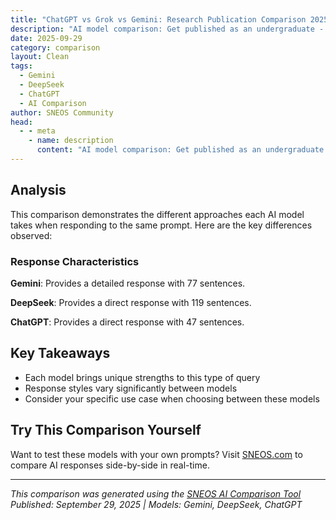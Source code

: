 ```yaml
---
title: "ChatGPT vs Grok vs Gemini: Research Publication Comparison 2025"
description: "AI model comparison: Get published as an undergraduate - academic success strategies..."
date: 2025-09-29
category: comparison
layout: Clean
tags:
  - Gemini
  - DeepSeek
  - ChatGPT
  - AI Comparison
author: SNEOS Community
head:
  - - meta
    - name: description
      content: "AI model comparison: Get published as an undergraduate - academic success strategies..."
---
```


<ChatComparison
  title="ChatGPT vs Grok vs Gemini: Research Publication Comparison 2025"
  prompt="Get published as an undergraduate - academic success strategies"
  :responses='{
    "Gemini": "Getting published as an undergraduate is a fantastic achievement that can significantly boost your academic career. It demonstrates initiative, research skills, and a deep understanding of your field. Here\u0027s a breakdown of strategies to increase your chances of getting published:\n\n**I. Finding the Right Opportunity \u0026 Project:**\n\n*   **Start with Coursework:**\n    *   **Exceptional Assignments:** Review past coursework. Did you write a paper that received outstanding feedback and shows potential for development? This is a great starting point.\n    *   **Expand and Refine:**  Don\u0027t just submit a course paper as is.  Expand the research, incorporate new perspectives, and refine the analysis based on professor feedback.\n*   **Engage with Faculty:**\n    *   **Office Hours:**  Regularly attend office hours.  Discuss your research interests, seek advice on potential projects, and inquire about faculty research projects you can contribute to.\n    *   **Mentorship:**  Identify professors whose research aligns with your interests and ask if they\u0027d be willing to mentor you.  A mentor can provide invaluable guidance on research design, methodology, and the publication process.\n*   **Research Assistant Positions:**\n    *   **Proactive Search:** Actively look for research assistant positions within your department.  These positions offer hands-on research experience and opportunities to contribute to published work, sometimes leading to co-authorship.\n    *   **Utilize University Resources:** Check your university\u0027s website, departmental newsletters, and career services for research opportunities.\n*   **Independent Research:**\n    *   **Develop Your Own Ideas:** Identify gaps in existing research or explore emerging topics within your field.\n    *   **Seek Feedback:**  Present your research ideas to faculty, peers, and at conferences to gain valuable feedback and refine your project.\n*   **Conference Presentations:**\n    *   **Abstract Submission:**  Presenting your work at conferences, even undergraduate conferences, allows you to share your research, receive feedback, and potentially network with researchers who may be interested in your work.  Conference presentations can often be expanded into full-fledged papers.\n*   **Consider Interdisciplinary Work:**  Explore topics that bridge different disciplines. This can lead to novel perspectives and increase the potential for publication in a variety of journals.\n*   **Targeted Research:**  Focus on answering a specific research question. A well-defined question is easier to investigate and makes your research more focused.\n\n**II. Crafting a Publishable Paper:**\n\n*   **Strong Literature Review:**\n    *   **Comprehensive:** Demonstrate a thorough understanding of existing research related to your topic.\n    *   **Critical Analysis:** Don\u0027t just summarize previous work; analyze it critically, identify strengths and weaknesses, and explain how your research builds upon or departs from existing knowledge.\n*   **Clear and Concise Writing:**\n    *   **Academic Style:** Adhere to the conventions of academic writing, using precise language, avoiding jargon, and structuring your paper logically.\n    *   **Grammar and Proofreading:**  Pay meticulous attention to grammar, spelling, and punctuation.  Have multiple people proofread your paper before submission.\n*   **Rigorous Methodology:**\n    *   **Appropriate Methods:** Select research methods that are appropriate for your research question and field of study.\n    *   **Justification:**  Clearly explain and justify your methodological choices.\n    *   **Transparency:**  Be transparent about your data collection and analysis procedures.\n*   **Originality and Significance:**\n    *   **Novelty:**  Your research should offer a new perspective, contribution, or insight.\n    *   **Impact:**  Explain the significance of your findings and their potential implications for the field.\n*   **Follow Journal Guidelines:**\n    *   **Formatting:** Adhere strictly to the formatting guidelines of your target journal.\n    *   **Word Count:**  Respect the journal\u0027s word count limits.\n    *   **Citation Style:** Use the correct citation style (e.g., APA, MLA, Chicago).\n*   **Structure:**\n    *   **Standard Format:** Adhere to the standard IMRaD format (Introduction, Methods, Results, and Discussion).\n    *   **Logical Flow:** Ensure that your arguments flow logically and are supported by evidence.\n\n**III. Selecting the Right Journal:**\n\n*   **Target Appropriately:**\n    *   **Scope:** Choose a journal whose scope aligns with your research topic.\n    *   **Impact Factor:**  Consider the journal\u0027s impact factor, but don\u0027t be discouraged from submitting to lower-impact journals, especially for your first publication.\n    *   **Audience:** Think about who you want to reach with your research and choose a journal that caters to that audience.\n    *   **Undergraduate Journals:** Look into specific journals designed for undergraduate research. These are often a great place to start. (See list below).\n*   **Read Articles:**  Carefully read articles published in your target journal to get a sense of its style, scope, and editorial standards.\n*   **Talk to Faculty:**  Seek advice from your faculty mentor on which journals are appropriate for your research.\n\n**IV. The Submission and Review Process:**\n\n*   **Cover Letter:**\n    *   **Professionalism:** Write a concise and professional cover letter introducing yourself, your research, and why you believe your paper is a good fit for the journal.\n    *   **Highlight Significance:** Emphasize the key findings and contributions of your research.\n*   **Ethical Considerations:**\n    *   **Original Work:**  Ensure that your work is original and that you have properly cited all sources.\n    *   **Plagiarism:**  Avoid plagiarism at all costs. Use plagiarism detection software to check your paper before submission.\n    *   **Authorship:**  Clearly define authorship and obtain consent from all co-authors.\n*   **Peer Review:**\n    *   **Constructive Criticism:**  Be prepared to receive constructive criticism from peer reviewers.\n    *   **Revisions:**  Carefully address all reviewer comments and revise your paper accordingly.\n    *   **Justification:**  If you disagree with a reviewer\u0027s comment, provide a clear and well-reasoned justification for your decision.\n*   **Persistence:**\n    *   **Rejection Happens:**  Don\u0027t be discouraged by rejection. It\u0027s a common part of the publication process.\n    *   **Learn from Rejection:**  Use rejection as an opportunity to learn and improve your research and writing skills.\n    *   **Revise and Resubmit:**  Revise your paper based on the feedback you received and submit it to another journal.\n\n**V. Resources and Support:**\n\n*   **University Writing Centers:**  Utilize your university\u0027s writing center for help with writing, editing, and proofreading.\n*   **Library Resources:**  Take advantage of your university library\u0027s resources, including databases, journals, and research guides.\n*   **Faculty Mentors:**  Seek guidance and support from faculty mentors who can provide valuable advice on all aspects of the publication process.\n*   **Workshops and Seminars:**  Attend workshops and seminars on research methods, academic writing, and the publication process.\n\n**Example Undergraduate Research Journals (varies by field):**\n\n*   *The Yale Undergraduate Research Journal*\n*   *The Harvard College Review of Environment \u0026 Society*\n*   *Stanford Undergraduate Research Journal*\n*   *Berkeley Scientific Journal*\n*   *The Columbia Undergraduate Science Journal*\n*   *Journal of Purdue Undergraduate Research*\n*   *Impulse (MIT\u0027s undergraduate research journal)*\n*   *Reinvention: an International Journal of Undergraduate Research*\n\n**Key Takeaways:**\n\n*   **Start Early:** Begin thinking about research opportunities early in your undergraduate career.\n*   **Be Proactive:** Take the initiative to seek out research opportunities and mentors.\n*   **Focus on Quality:**  Prioritize high-quality research and writing.\n*   **Be Persistent:** Don\u0027t give up easily. The publication process can be challenging, but it\u0027s also rewarding.\n*   **Network:** Building relationships with faculty and other researchers can open doors to research opportunities and collaborations.\n\nBy following these strategies and dedicating yourself to the research process, you can significantly increase your chances of getting published as an undergraduate. Good luck!\n",
    "DeepSeek": "Of course. Getting published as an undergraduate is an ambitious and highly achievable goal that can profoundly impact your academic career and graduate school applications. It demonstrates initiative, critical thinking, and mastery of research skills.\n\nHere is a comprehensive guide to the strategies and pathways for achieving this.\n\n---\n\n### **Part 1: Mindset and Foundational Strategies**\n\nBefore you start, internalize these principles:\n\n1.  **Start Early:** Aim to begin the process in your sophomore or junior year. Research and writing take time, and the publication process itself can be 6-18 months.\n2.  **Embrace the Apprentice Model:** You are not expected to be a finished scholar. Your role is to be a curious, hardworking apprentice to your professors and mentors.\n3.  **View Rejection as a Rite of Passage:** Every academic gets rejected. A \u0022revise and resubmit\u0022 is often a major victory. The goal is to get your work *considered*, not necessarily accepted on the first try.\n4.  **Quality over Prestige:** Getting into a top-tier journal like *Nature* or *Science* is nearly impossible. Focus on reputable, peer-reviewed undergraduate journals or specialized, lower-tier disciplinary journals.\n\n---\n\n### **Part 2: The Four Main Pathways to Publication**\n\n#### **Pathway 1: Undergraduate Research Journals**\n\nThis is the most common and accessible route. These journals are designed for and often run by undergraduates.\n\n*   **Examples:**\n    *   **Multidisciplinary:** *Journal of Undergraduate Research and Scholarly Excellence (JURSE)*, *Yale Review of Undergraduate Research in the Sciences*, *University of California Berkeley Undergraduate Journal*.\n    *   **Discipline-Specific:** *The Cornell Undergraduate Journal of History*, *The American Journal of Undergraduate Research (AJUR)*, *Journal of Young Investigators (JYI)*.\n*   **Pros:** Peer-reviewed, understand the undergraduate context, less intimidating.\n*   **Cons:** Prestige is lower than professional journals, but still highly respected.\n\n#### **Pathway 2: Co-Authoring with a Professor (The \u0022Golden Ticket\u0022)**\n\nThis is the most impactful way to get published. You contribute to a faculty member\u0027s ongoing research project.\n\n*   **How to make it happen:**\n    1.  **Get into a Research Lab/Assist a Professor:** Actively seek out research opportunities (see Part 3).\n    2.  **Be Proactive and Indispensable:** Don\u0027t just do the minimum. Show genuine interest, ask insightful questions, and take on more responsibility.\n    3.  **Make an Intellectual Contribution:** Move beyond just running experiments or coding. Help with data analysis, literature reviews, or formulating research questions. The key to co-authorship is making a substantive contribution to the *intellectual content* of the paper.\n*   **Pros:** High-prestige publication, mentorship, invaluable learning experience, looks fantastic on a CV.\n*   **Cons:** Requires a significant time commitment and depends on finding the right mentor.\n\n#### **Pathway 3: Publishing a Literature Review**\n\nA literature review synthesizes and critically evaluates existing research on a specific topic, identifying trends, gaps, and future directions. It\u0027s a great solo project because it doesn\u0027t require new, primary data.\n\n*   **How to do it:**\n    1.  **Start from a Class Paper:** Expand an outstanding literature review you wrote for a class.\n    2.  **Find a Niche:** Choose a very specific, emerging topic where a synthesis would be valuable.\n    3.  **Add Value:** Don\u0027t just summarize. Critically analyze the methodologies, identify contradictions, and propose a new framework or hypothesis.\n*   **Where to Publish:** Many undergraduate journals welcome strong literature reviews. Some professional journals in fast-moving fields (e.g., life sciences, tech) also publish them.\n\n#### **Pathway 4: Professional / Discipline-Specific Journals**\n\nThis is the most challenging route, but possible, especially for exceptional work or in certain fields.\n\n*   **Target the Right Journals:** Look for smaller, specialized, or regional journals. Instead of *The Journal of Philosophy*, aim for *The Southwest Philosophy Review*.\n*   **Adapt a Thesis:** A senior honors thesis is often substantial enough to be condensed into a journal article.\n*   **Case Studies \u0026 Brief Reports:** Some fields (e.g., medicine, ecology) value short articles on novel cases or preliminary findings.\n\n---\n\n### **Part 3: The Step-by-Step Action Plan**\n\n**Phase 1: Laying the Groundwork (Months 1-6)**\n\n1.  **Excel in Your Classes:** A strong GPA and mastery of your subject are the foundation. Your best ideas will come from deep engagement with your coursework.\n2.  **Identify Your Interests:** What topic in your major excites you? What question would you love to explore? Talk to professors during office hours about your interests.\n3.  **Find a Mentor:** This is the single most important step.\n    *   **Approach:** \u0022Professor X, I really enjoyed your class on [Topic]. I\u0027m interested in getting involved in research and potentially working towards a publication. Do you have any opportunities in your lab, or could I discuss my interests with you?\u0022\n    *   Look for professors who are actively publishing and have a good track record of mentoring undergraduates.\n4.  **Conduct a Literature Review:** Immerse yourself in the current research. Use Google Scholar, JSTOR, and your university\u0027s library databases. This will help you identify a gap your work can fill.\n\n**Phase 2: Developing the Project (Months 3-9)**\n\n5.  **Write a Proposal:** Outline your research question, methodology, and a brief literature review. This clarifies your thinking and is useful for getting feedback.\n6.  **Apply for Funding/IRB:** See if your university has undergraduate research grants. If your research involves human or animal subjects, you MUST get approval from the Institutional Review Board (IRB) early.\n7.  **Do the Work:** Collect data, run experiments, analyze texts, write code. Meticulously document everything.\n\n**Phase 3: Writing and Submission (Months 6-12\u002B)**\n\n8.  **Write the Manuscript:**\n    *   **Follow a Model:** Find 2-3 recent articles from your target journal and use them as templates for structure, tone, and citation style.\n    *   **Write in this order:** Figures/Results \u2192 Methods \u2192 Introduction \u2192 Discussion \u2192 Abstract. This is often easier.\n    *   **Get Feedback Early and Often:** From your mentor, graduate students, and the university writing center.\n9.  **Choose the Right Journal:**\n    *   **Be realistic.** Check their author guidelines and see if they have published work by undergraduates before.\n    *   Use tools like Jane (Journal/Author Name Estimator) to find potential matches.\n10. **Craft a Professional Submission:**\n    *   Write a concise and respectful cover letter to the editor.\n    *   Format the manuscript exactly as the journal requires.\n    *   Have your mentor proofread the entire submission package.\n\n**Phase 4: Navigating the Review Process**\n\n11. **Wait Patiently:** The peer-review process is slow. Use this time to take a break from the paper.\n12. **Respond to Reviews Gracefully:**\n    *   If you get a \u0022Revise \u0026 Resubmit,\u0022 CELEBRATE. This is a positive outcome.\n    *   Create a point-by-point response to every reviewer comment, explaining how you addressed their concerns. Be polite and professional, even if you disagree.\n\n---\n\n### **Part 4: Alternative Avenues for \u0022Publication\u0022**\n\nIf a peer-reviewed journal article seems out of reach this year, build your profile with these:\n\n*   **Present at Conferences:** Look for undergraduate research symposia at your university or regional/national conferences (e.g., NCUR - National Conference on Undergraduate Research). A conference abstract is a form of publication.\n*   **Write for a Blog or Magazine:** Contribute to a reputable blog in your field (e.g., *The Conversation*, *Aeon*, field-specific blogs). This demonstrates an ability to communicate complex ideas.\n*   **Publish in Your Student Newspaper:** Writing op-eds on issues related to your field shows critical engagement.\n\n### **Final Words of Encouragement**\n\nThe journey to publication is a marathon, not a sprint. It will test and improve your research, writing, and resilience. The skills you gain\u2014how to ask a good question, how to critically evaluate evidence, how to communicate complex ideas\u2014are infinitely more valuable than the line on your CV. They are the very foundation of a successful academic and professional life.\n\nStart today. Talk to a professor. You can do this.",
    "ChatGPT": "Getting published as an undergraduate can be a great boost to your academic career. Here are some effective strategies to help you achieve that goal:\n\n### 1. **Choose the Right Research Topic**\n- **Interest \u0026 Passion:** Pick a topic that genuinely interests you to stay motivated.\n- **Feasibility:** Ensure the scope is manageable given your time, resources, and expertise.\n- **Novelty:** Aim for a topic that contributes something new to your field or offers a fresh perspective.\n\n### 2. **Find a Mentor or Advisor**\n- Approach professors or researchers in your department who are active in research.\n- Express your interest in contributing to their projects or ask for guidance on your own ideas.\n- A good mentor can provide valuable feedback, resources, and networking opportunities.\n\n### 3. **Get Involved in Research Early**\n- Join a lab or research group as soon as possible.\n- Volunteer or get paid positions assisting in research to gain experience.\n- Attend workshops or seminars on research methods relevant to your discipline.\n\n### 4. **Develop Strong Research and Writing Skills**\n- Take courses or workshops on academic writing, research methodology, and data analysis.\n- Practice writing regularly and seek feedback from peers and mentors.\n- Familiarize yourself with the structure of research papers in your field.\n\n### 5. **Collaborate with Peers**\n- Work with classmates who share your academic interests.\n- Peer collaboration can enhance your project\u2019s quality and provide mutual support.\n- Co-authorship is common and encouraged in many academic fields.\n\n### 6. **Select the Appropriate Journal or Conference**\n- Identify undergraduate research journals or those with a history of publishing student work.\n- Consider submitting to conferences, which are often more accessible and can lead to publication opportunities.\n- Review submission guidelines carefully and tailor your manuscript accordingly.\n\n### 7. **Prepare a Strong Manuscript**\n- Follow the formatting and style guidelines rigorously.\n- Include clear research questions, methodology, results, and conclusions.\n- Proofread thoroughly and consider using editing tools or professional services.\n\n### 8. **Be Prepared for Revisions and Rejections**\n- Peer review feedback is an opportunity to improve your work.\n- Address reviewer comments diligently and resubmit as necessary.\n- Don\u2019t be discouraged by rejection; it\u2019s a normal part of the publishing process.\n\n### 9. **Network and Seek Opportunities**\n- Attend academic conferences, symposiums, and university research fairs.\n- Join academic societies related to your field.\n- Use platforms like ResearchGate, LinkedIn, or academic forums to connect with researchers.\n\n### 10. **Utilize University Resources**\n- Take advantage of writing centers, research offices, and library services.\n- Seek funding opportunities or grants for undergraduate research.\n- Participate in undergraduate research programs or honors theses.\n\n---\n\n### Additional Tips\n- Start small: Consider writing a literature review or a short research note to build confidence.\n- Document your research process meticulously for accuracy and reproducibility.\n- Stay ethical in your work, properly citing sources and avoiding plagiarism.\n\n---\n\n**Remember:** Getting published as an undergraduate is challenging but highly rewarding. It requires persistence, patience, and a proactive approach. Good luck!"
  }'
  published-date="16:27"
/>

## Analysis

This comparison demonstrates the different approaches each AI model takes when responding to the same prompt. Here are the key differences observed:

### Response Characteristics

**Gemini**: Provides a detailed response with 77 sentences. 

**DeepSeek**: Provides a direct response with 119 sentences. 

**ChatGPT**: Provides a direct response with 47 sentences. 

## Key Takeaways

- Each model brings unique strengths to this type of query
- Response styles vary significantly between models
- Consider your specific use case when choosing between these models

## Try This Comparison Yourself

Want to test these models with your own prompts? Visit [SNEOS.com](https://sneos.com) to compare AI responses side-by-side in real-time.

---

*This comparison was generated using the [SNEOS AI Comparison Tool](https://sneos.com)*
*Published: September 29, 2025 | Models: Gemini, DeepSeek, ChatGPT*
